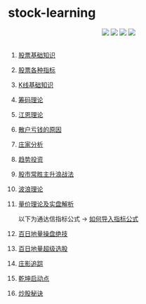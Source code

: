 # stock-learning

<div align="center">
    <a href="https://gitstar-ranking.com/repositories"> <img src="https://badgen.net/badge/Rank/20?icon=github&color=4ab8a1"></a>
    <img src="https://badgen.net/badge/author/bluehonour/red" />
    <img src="https://badgen.net/badge/赢了会所嫩模/输了下海干活/green" />
    <img src="https://img.shields.io/badge/license-MIT-blue.svg" />
</div>

<br>

1. [股票基础知识](./article/1.股票基础知识.md)

2. [股票各种指标](./article/2.股票各种指标.md)

3. [K线基础知识](https://htmlpreview.github.io/?https://github.com/AdvancingStone/stock-learning/blob/master/html/3.K%E7%BA%BF%E5%9F%BA%E7%A1%80%E7%9F%A5%E8%AF%86.html)

4. [筹码理论](./article/4.筹码理论.md)

5. [江恩理论](./article/5.江恩理论.md)

6. [散户亏钱的原因](./article/6.散户亏钱的原因.md)

7. [庄家分析](./article/7.庄家分析.md)

8. [趋势投资](./article/8.趋势投资.md)

9. [股市常胜主升浪战法](./article/9.股市常胜主升浪战法.md)

10. [波浪理论](./article/10.波浪理论.md)

11. [量价理论及实盘解析](./article/11.量价理论及实盘解析.md)

    以下为通达信指标公式  ->  [如何导入指标公式](./article/0.导入通达信指标公式.md)

12. [百日地量操盘绝技](./article/12.百日地量操盘绝技.md)

13.  [百日地量超级选股](./article/13.百日地量超级选股.md)

14. [庄影追踪](./article/14.庄影追踪.md)

15. [乾坤启动点](./article/15.乾坤启动点.md)

16. [炒股秘诀](./article/藏宝阁.md)
